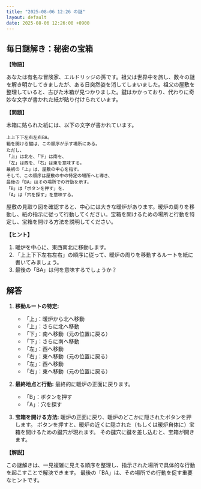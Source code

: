 ```yaml
---
title: "2025-08-06 12:26 の謎"
layout: default
date: 2025-08-06 12:26:00 +0900
---
```

## 毎日謎解き：秘密の宝箱

**【物語】**

あなたは有名な冒険家、エルドリッジの孫です。祖父は世界中を旅し、数々の謎を解き明かしてきましたが、ある日突然姿を消してしまいました。祖父の屋敷を整理していると、古びた木箱が見つかりました。鍵はかかっており、代わりに奇妙な文字が書かれた紙が貼り付けられています。

**【問題】**

木箱に貼られた紙には、以下の文字が書かれています。

```
上上下下左右左右BA。
箱を開ける鍵は、この順序が示す場所にある。
ただし、
「上」は北を、「下」は南を、
「左」は西を、「右」は東を意味する。
最初の「上」は、屋敷の中心を指す。
そして、この順序は屋敷の中の特定の場所へと導き、
最後の「BA」はその場所での行動を示す。
「B」は「ボタンを押す」を、
「A」は「穴を探す」を意味する。
```

屋敷の見取り図を確認すると、中心には大きな暖炉があります。暖炉の周りを移動し、紙の指示に従って行動してください。宝箱を開けるための場所と行動を特定し、宝箱を開ける方法を説明してください。

**【ヒント】**

1.  暖炉を中心に、東西南北に移動します。
2.  「上上下下左右左右」の順序に従って、暖炉の周りを移動するルートを紙に書いてみましょう。
3.  最後の「BA」は何を意味するでしょうか？

## 解答

1.  **移動ルートの特定:**
    *   「上」：暖炉から北へ移動
    *   「上」：さらに北へ移動
    *   「下」：南へ移動（元の位置に戻る）
    *   「下」：さらに南へ移動
    *   「左」：西へ移動
    *   「右」：東へ移動（元の位置に戻る）
    *   「左」：西へ移動
    *   「右」：東へ移動（元の位置に戻る）

2.  **最終地点と行動:**
    最終的に暖炉の正面に戻ります。
    *   「B」：ボタンを押す
    *   「A」：穴を探す

3.  **宝箱を開ける方法:**
    暖炉の正面に戻り、暖炉のどこかに隠されたボタンを押します。
    ボタンを押すと、暖炉の近くに隠された（もしくは暖炉自体に）宝箱を開けるための鍵穴が現れます。
    その鍵穴に鍵を差し込むと、宝箱が開きます。

**【解説】**

この謎解きは、一見複雑に見える順序を整理し、指示された場所で具体的な行動を起こすことで解決できます。
最後の「BA」は、その場所での行動を促す重要なヒントです。
